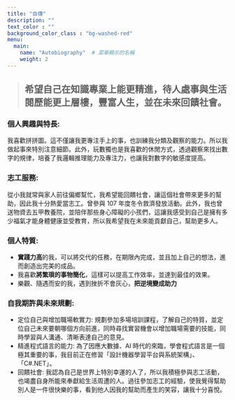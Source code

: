 ```yaml
---
title: "自傳"
description: ""
text_color : ""
background_color_class : "bg-washed-red"
menu:
  main:
    name: "Autobiography"  # 菜單顯示的名稱
    weight: 2
---
```

> ## 希望自己在知識專業上能更精進，待人處事與生活閱歷能更上層樓，豐富人生，並在未來回饋社會。


### **個人興趣與特長:**
我喜歡拼拼圖。這不僅讓我更專注手上的事，也訓練我分類及觀察的能力。所以我做起事來特別注意細節。此外，玩數獨也是我喜歡的休閒方式，透過觀察來找出數字的規律，培養了我邏輯推理能力及專注力，也讓我對數字的敏感度提高。


### **志工服務:** 
從小我就常與家人前往偏鄉幫忙，我希望能回饋社會，讓這個社會帶來更多的幫助，因此我十分熱愛當志工。曾參與 107 年度冬令救濟發放活動。此外，我也曾送物資去五甲教養院，並陪伴那些身心障礙的小孩們，這讓我感受到自己是擁有多少福氣才能身體健康並受教育，所以我希望我在未來能貢獻自己，幫助更多人。


### **個人特質:**
- **實踐力高**的我，可以將交代的任務，在期限內完成，並且加上自己的想法，進而創造出完美的成品。
- 我喜歡**將繁瑣的事物簡化**，這樣可以提高工作效率，並達到最佳的效果。
- 樂觀、隨遇而安的我，遇到挫折不會灰心，**把逆境變成助力**

### **自我期許與未來規劃:**
- 定位自己與增加職場軟實力:
  規劃參加多場培訓課程，了解自己的特質，並定位自己未來要朝哪個方向前進，同時尋找實習機會以增加職場需要的技能，同時學習與人溝通、清晰表達自己的意見。
- 精進程式語言的能力:
  為了因應大數據、AI 時代的來臨，學會程式語言是一個極其重要的事，我目前正在修習「設計機器學習平台與系統架構」、「C#.NET」。
- 回饋社會:
  我認為自己是世界上特別幸運的人了，所以我積極參與志工活動，也竭盡自身所能來奉獻給生活周遭的人。過往參加志工的經驗，使我覺得幫助別人是一件很快樂的事，看到他人因我的幫助而產生的笑容，讓我十分喜悅。
